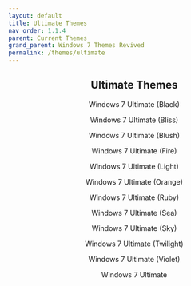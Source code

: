 ```yaml
---
layout: default
title: Ultimate Themes
nav_order: 1.1.4
parent: Current Themes
grand_parent: Windows 7 Themes Revived
permalink: /themes/ultimate
---
```


<h2 align="center">Ultimate Themes</h2>
<p align="center">Windows 7 Ultimate (Black)</p>
<!-- <p align="center"><img width="80%" src=""></p> -->
<p align="center">Windows 7 Ultimate (Bliss)</p>
<!-- <p align="center"><img width="80%" src=""></p> -->
<p align="center">Windows 7 Ultimate (Blush)</p>
<!-- <p align="center"><img width="80%" src=""></p> -->
<p align="center">Windows 7 Ultimate (Fire)</p>
<!-- <p align="center"><img width="80%" src=""></p> -->
<p align="center">Windows 7 Ultimate (Light)</p>
<!-- <p align="center"><img width="80%" src=""></p> -->
<p align="center">Windows 7 Ultimate (Orange)</p>
<!-- <p align="center"><img width="80%" src=""></p> -->
<p align="center">Windows 7 Ultimate (Ruby)</p>
<!-- <p align="center"><img width="80%" src=""></p> -->
<p align="center">Windows 7 Ultimate (Sea)</p>
<!-- <p align="center"><img width="80%" src=""></p> -->
<p align="center">Windows 7 Ultimate (Sky)</p>
<!-- <p align="center"><img width="80%" src=""></p> -->
<p align="center">Windows 7 Ultimate (Twilight)</p>
<!-- <p align="center"><img width="80%" src=""></p> -->
<p align="center">Windows 7 Ultimate (Violet)</p>
<!-- <p align="center"><img width="80%" src=""></p> -->
<p align="center">Windows 7 Ultimate</p>
<!-- <p align="center"><img width="80%" src=""></p> -->
